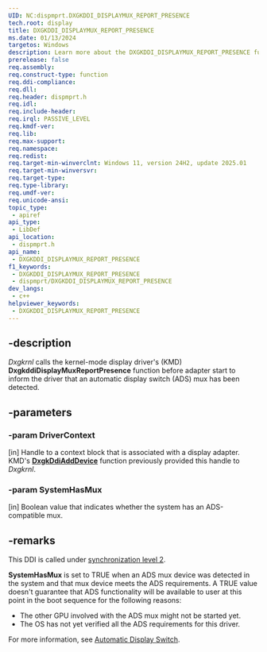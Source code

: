 ```yaml
---
UID: NC:dispmprt.DXGKDDI_DISPLAYMUX_REPORT_PRESENCE
tech.root: display
title: DXGKDDI_DISPLAYMUX_REPORT_PRESENCE
ms.date: 01/13/2024
targetos: Windows
description: Learn more about the DXGKDDI_DISPLAYMUX_REPORT_PRESENCE function.
prerelease: false
req.assembly: 
req.construct-type: function
req.ddi-compliance: 
req.dll: 
req.header: dispmprt.h
req.idl: 
req.include-header: 
req.irql: PASSIVE_LEVEL
req.kmdf-ver: 
req.lib: 
req.max-support: 
req.namespace: 
req.redist: 
req.target-min-winverclnt: Windows 11, version 24H2, update 2025.01
req.target-min-winversvr: 
req.target-type: 
req.type-library: 
req.umdf-ver: 
req.unicode-ansi: 
topic_type:
 - apiref
api_type:
 - LibDef
api_location:
 - dispmprt.h
api_name:
 - DXGKDDI_DISPLAYMUX_REPORT_PRESENCE
f1_keywords:
 - DXGKDDI_DISPLAYMUX_REPORT_PRESENCE
 - dispmprt/DXGKDDI_DISPLAYMUX_REPORT_PRESENCE
dev_langs:
 - c++
helpviewer_keywords:
 - DXGKDDI_DISPLAYMUX_REPORT_PRESENCE
---
```


## -description

*Dxgkrnl* calls the kernel-mode display driver's (KMD) **DxgkddiDisplayMuxReportPresence** function before adapter start to inform the driver that an automatic display switch (ADS) mux has been detected.

## -parameters

### -param DriverContext

[in] Handle to a context block that is associated with a display adapter. KMD's [**DxgkDdiAddDevice**](nc-dispmprt-dxgkddi_add_device.md) function previously provided this handle to *Dxgkrnl*.

### -param SystemHasMux

[in] Boolean value that indicates whether the system has an ADS-compatible mux.

## -remarks

This DDI is called under [synchronization level 2](/windows-hardware/drivers/display/threading-and-synchronization-second-level).

**SystemHasMux** is set to TRUE when an ADS mux device was detected in the system and that mux device meets the ADS requirements. A TRUE value doesn't guarantee that ADS functionality will be available to user at this point in the boot sequence for the following reasons:

* The other GPU involved with the ADS mux might not be started yet.
* The OS has not yet verified all the ADS requirements for this driver.

For more information, see [Automatic Display Switch](/windows-hardware/drivers/display/automatic-display-switch).
